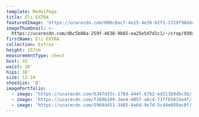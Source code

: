 ```yaml
---
template: ModelPage
title: Eli EXTRA
featuredImage: 'https://ucarecdn.com/096c0acf-4a15-4e39-b2f1-1729f98dda06/'
imageThumbnail: >-
  https://ucarecdn.com/dbc5b88a-259f-4638-9b65-ea25e5d7d1c1/-/crop/930x1364/28,64/-/preview/
firstName: Eli EXTRA
collection: Extras
height: 157cm
measurementType: chest
bust: 35'
waist: 26'
hips: 36'
size: 12-14
shoeSize: '8'
imagePortfolio:
  - image: 'https://ucarecdn.com/6347d35c-178d-444f-87b2-ed213b9dbc5b/'
  - image: 'https://ucarecdn.com/f160b109-3ee4-405f-a6c4-71ff65815e4f/'
  - image: 'https://ucarecdn.com/5964d451-3485-4e6d-9e7d-5c44e059ac0f/'
---
```


